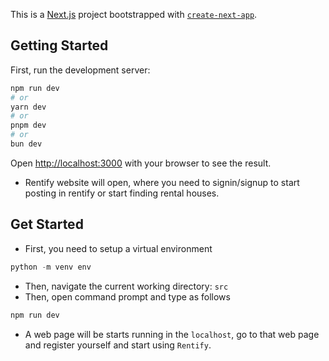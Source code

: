 This is a [Next.js](https://nextjs.org/) project bootstrapped with [`create-next-app`](https://github.com/vercel/next.js/tree/canary/packages/create-next-app).

## Getting Started

First, run the development server:

```bash
npm run dev
# or
yarn dev
# or
pnpm dev
# or
bun dev
```

Open [http://localhost:3000](http://localhost:3000) with your browser to see the result.

- Rentify website will open, where you need to signin/signup to start posting in rentify or start finding rental houses.

## Get Started

- First, you need to setup a virtual environment
```python
python -m venv env
```
- Then, navigate the current working directory: `src`
- Then, open command prompt and type as follows
```cmd
npm run dev
```
- A web page will be starts running in the `localhost`, go to that web page and register yourself and start using `Rentify`.
